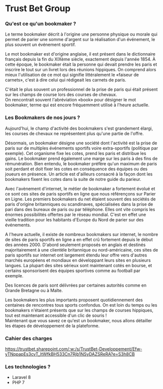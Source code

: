 # Trust Bet Group #

### Qu'est ce qu'un bookmaker ? ###

Le terme bookmaker décrit à l'origine une personne physique ou morale qui permet de parier une somme d'argent sur la réalisation d'un événement, le plus souvent un événement sportif.

Le mot bookmaker est d'origine anglaise, il est présent dans le dictionnaire français depuis la fin du XIXème siècle, exactement depuis l'année 1854. À cette époque, le bookmaker était la personne qui devait prendre les paris et inscrire le tout sur un livret lors des réunions hippiques. On comprend alors mieux l'utilisation de ce mot qui signifie littéralement le «faiseur de carnets», c'est à dire celui qui rédigeait les carnets de paris.  

C'était le plus souvent un professionnel de la prise de paris qui était présent sur les champs de course lors des courses de chevaux.  
On rencontrait souvent l'abréviation «book» pour désigner le mot bookmaker, terme qui est encore fréquemment utilisé à l'heure actuelle.  


### Les Bookmakers de nos jours  ? ###

Aujourd'hui, le champ d'activité des bookmakers s'est grandement élargi, les courses de chevaux ne représentent plus qu'une partie de l'offre.  

Désormais, un bookmaker désigne une société dont l'activité est la prise de paris sur de multiples événements sportifs voire extra-sportifs (politique par exemple). Cet organisme fixe les cotes, prend les paris et distribue les gains. Le bookmaker prend également une marge sur les paris à des fins de rémunération. Bien entendu, le bookmaker préfère qu'un maximum de paris soit perdant et doit fixer les cotes en conséquence des équipes ou des joueurs en présence. Un article est d'ailleurs consacré à la façon dont les bookmakers fixent les cotes dans la suite de notre guide du parieur.  

Avec l'avènement d'internet, le métier de bookmaker a fortement évolué et ce sont ces sites de paris sportifs en ligne que nous référençons sur Parier en Ligne. Les premiers bookmakers du net étaient souvent des sociétés de paris d'origine britanniques ou scandinaves, spécialisées dans la prise de pari dans des bureaux de paris ou par téléphone. Elles ont vite compris les énormes possibilités offertes par le réseau mondial. C'est en effet une vieille tradition pour les habitants d'Europe du Nord de parier sur des événements.  

A l'heure actuelle, il existe de nombreux bookmakers sur internet, le nombre de sites de paris sportifs en ligne a en effet crû fortement depuis le début des années 2000. D'abord seulement proposés en anglais et destinés majoritairement à une clientèle britannique ou nord-américaine, ces sites de paris sportifs sur internet ont largement étendu leur offre vers d'autres marchés européens et mondiaux en développant leurs sites en plusieurs langues. La plupart des sites sérieux sont maintenant cotés en bourse, et certains sponsorisent des équipes sportives comme au football par exemple.  

Des licences de paris sont délivrées par certaines autorités comme en Grande Bretagne ou à Malte.  

Les bookmakers les plus importants proposent quotidiennement des centaines de rencontres tous sports confondus. On est loin du temps ou les bookmakers n'étaient présents que sur les champs de courses hippiques, tout est maintenant accessible d'un clic de souris !  
Maintenant que vous savez ce qu'est un bookmaker, nous allons détailler les étapes de développement de la plateforme.



### Cahier des charges ###

https://trustbet.sharepoint.com/:w:/s/TrustBet-Developpement/Efw-yTNppapEs3cvT_ItWfkBH533Cn7Rjb1NSyDAZSReRA?e=S3h8CB

### Les technologies ? ###

* Laravel 8
* PHP 7
